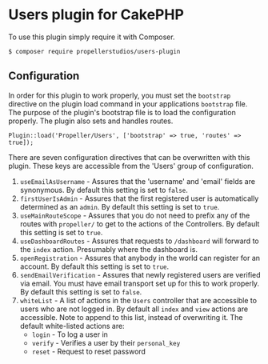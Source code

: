 # Users plugin for CakePHP

To use this plugin simply require it with Composer.

    $ composer require propellerstudios/users-plugin

## Configuration

In order for this plugin to work properly, you must set the `bootstrap`
directive on the plugin load command in your applications `bootstrap` file.
The purpose of the plugin's bootstrap file is to load the configuration
properly. The plugin also sets and handles routes.

    Plugin::load('Propeller/Users', ['bootstrap' => true, 'routes' => true]);

There are seven configuration directives that can be overwritten with this
plugin. These keys are accessible from the 'Users' group of configuration.

1.  `useEmailAsUsername` - Assures that the 'username' and 'email' fields are
    synonymous. By default this setting is set to `false`.
2.  `firstUserIsAdmin` - Assures that the first registered user is automatically
    determined as an `admin`. By default this setting is set to `true`.
3.  `useMainRouteScope` - Assures that you do not need to prefix any of the
    routes with `propeller/` to get to the actions of the Controllers. By
    default this setting is set to `true`.
4.  `useDashboardRoutes` - Assures that requests to `/dashboard` will forward
    to the `index` action. Presumably where the dashboard is.
5.  `openRegistration` - Assures that anybody in the world can register for an
    account. By default this setting is set to `true`.
6.  `sendEmailVerification` - Assures that newly registered users are verified
    via email. You must have email transport set up for this to work properly.
    By default this setting is set to `false`.
7.  `whiteList` - A list of actions in the `Users` controller that are
    accessible to users who are not logged in. By default all `index` and `view`
    actions are accessible. Note to append to this list, instead of overwriting
    it. The default white-listed actions are:
    * `login` - To log a user in
    * `verify` - Verifies a user by their `personal_key`
    * `reset` - Request to reset password